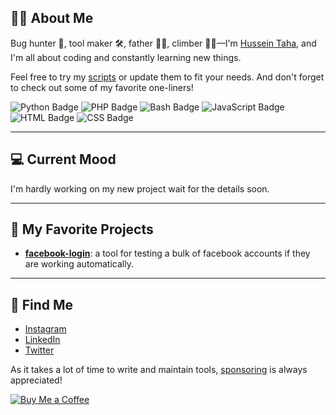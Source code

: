 ## 👨‍💻 About Me
Bug hunter 🐛, tool maker 🛠️, father 👨‍👧, climber 🧗‍♂️—I'm [Hussein Taha](https://github.com/HusseinTahaDEV), and I'm all about coding and constantly learning new things.

Feel free to try my [scripts](https://github.com/HusseinTahaDEV) or update them to fit your needs. And don't forget to check out some of my favorite one-liners!

![Python Badge](https://img.shields.io/badge/-Python-yellow?logo=python)
![PHP Badge](https://img.shields.io/badge/-PHP-purple?logo=php)
![Bash Badge](https://img.shields.io/badge/-Bash-blue?logo=gnu-bash)
![JavaScript Badge](https://img.shields.io/badge/-JavaScript-red?logo=javascript)
![HTML Badge](https://img.shields.io/badge/-HTML-yellow?logo=html5)
![CSS Badge](https://img.shields.io/badge/-CSS-blue?logo=css3)

---

## 💻 Current Mood
I'm hardly working on my new project wait for the details soon.

---

## 🤩 My Favorite Projects
- **[facebook-login](https://github.com/HusseinTahaDEV/facebook-login)**: a tool for testing a bulk of facebook accounts if they are working automatically.
---

## 📧 Find Me
- [Instagram](https://instagram.com/hussaint30)
- [LinkedIn](https://www.linkedin.com/in/hussein-taha)
- [Twitter](https://twitter.com/hussein69555376)

As it takes a lot of time to write and maintain tools, [sponsoring](https://github.com/sponsors/HusseinTahaDEV) is always appreciated! 

[![Buy Me a Coffee](https://img.buymeacoffee.com/button-api/?text=Buy%20me%20a%20coffee&emoji=&slug=hittercodder/&button_colour=FFDD00&font_colour=000000&font_family=Cookie&outline_colour=000000&coffee_colour=ffffff)](https://buymeacoffee.com/hittercodder/)



